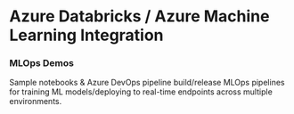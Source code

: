 # Azure Databricks / Azure Machine Learning Integration
### MLOps Demos

Sample notebooks & Azure DevOps pipeline build/release MLOps pipelines for training ML models/deploying to real-time endpoints across multiple environments.